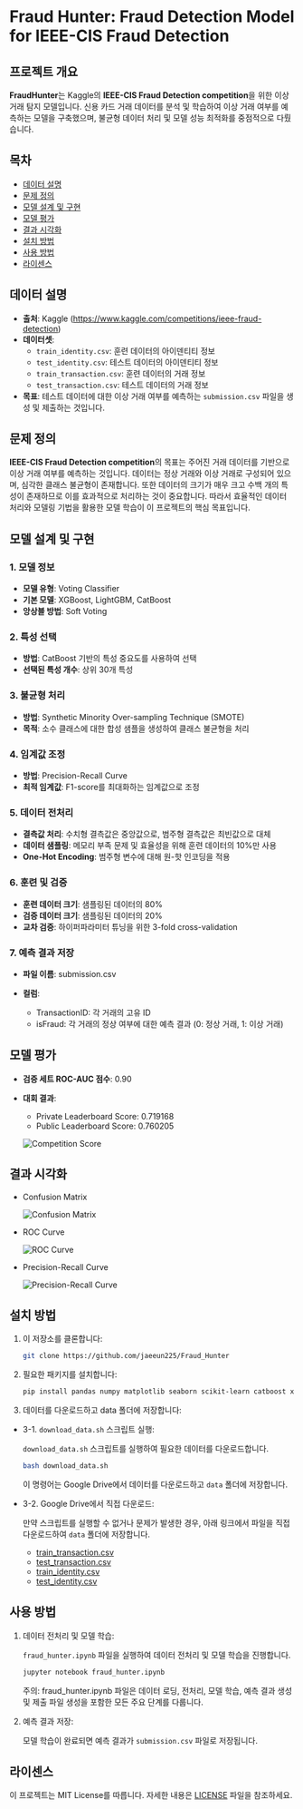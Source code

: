 # Fraud Hunter: Fraud Detection Model for IEEE-CIS Fraud Detection

## 프로젝트 개요

**FraudHunter**는 Kaggle의 **IEEE-CIS Fraud Detection competition**을 위한 이상 거래 탐지 모델입니다. 신용 카드 거래 데이터를 분석 및 학습하여 이상 거래 여부를 예측하는 모델을 구축했으며, 불균형 데이터 처리 및 모델 성능 최적화를 중점적으로 다뤘습니다.

## 목차

- [데이터 설명](#데이터-설명)
- [문제 정의](#문제-정의)
- [모델 설계 및 구현](#모델-설계-및-구현)
- [모델 평가](#모델-평가)
- [결과 시각화](#결과-시각화)
- [설치 방법](#설치-방법)
- [사용 방법](#사용-방법)
- [라이센스](#라이센스)

## 데이터 설명

- **출처**: Kaggle (https://www.kaggle.com/competitions/ieee-fraud-detection)
- **데이터셋**:
  - `train_identity.csv`: 훈련 데이터의 아이덴티티 정보
  - `test_identity.csv`: 테스트 데이터의 아이덴티티 정보
  - `train_transaction.csv`: 훈련 데이터의 거래 정보
  - `test_transaction.csv`: 테스트 데이터의 거래 정보
- **목표**: 테스트 데이터에 대한 이상 거래 여부를 예측하는 `submission.csv` 파일을 생성 및 제출하는 것입니다.

## 문제 정의

**IEEE-CIS Fraud Detection competition**의 목표는 주어진 거래 데이터를 기반으로 이상 거래 여부를 예측하는 것입니다. 데이터는 정상 거래와 이상 거래로 구성되어 있으며, 심각한 클래스 불균형이 존재합니다. 또한 데이터의 크기가 매우 크고 수백 개의 특성이 존재하므로 이를 효과적으로 처리하는 것이 중요합니다. 따라서 효율적인 데이터 처리와 모델링 기법을 활용한 모델 학습이 이 프로젝트의 핵심 목표입니다.

## 모델 설계 및 구현

### 1. 모델 정보

- **모델 유형**: Voting Classifier
- **기본 모델**: XGBoost, LightGBM, CatBoost
- **앙상블 방법**: Soft Voting

### 2. 특성 선택

- **방법**: CatBoost 기반의 특성 중요도를 사용하여 선택
- **선택된 특성 개수**: 상위 30개 특성

### 3. 불균형 처리

- **방법**: Synthetic Minority Over-sampling Technique (SMOTE)
- **목적**: 소수 클래스에 대한 합성 샘플을 생성하여 클래스 불균형을 처리

### 4. 임계값 조정

- **방법**: Precision-Recall Curve
- **최적 임계값**: F1-score를 최대화하는 임계값으로 조정

### 5. 데이터 전처리

- **결측값 처리**: 수치형 결측값은 중앙값으로, 범주형 결측값은 최빈값으로 대체
- **데이터 샘플링**: 메모리 부족 문제 및 효율성을 위해 훈련 데이터의 10%만 사용
- **One-Hot Encoding**: 범주형 변수에 대해 원-핫 인코딩을 적용

### 6. 훈련 및 검증

- **훈련 데이터 크기**: 샘플링된 데이터의 80%
- **검증 데이터 크기**: 샘플링된 데이터의 20%
- **교차 검증**: 하이퍼파라미터 튜닝을 위한 3-fold cross-validation

### 7. 예측 결과 저장

- **파일 이름**: submission.csv
- **컬럼**:

  - TransactionID: 각 거래의 고유 ID
  - isFraud: 각 거래의 정상 여부에 대한 예측 결과 (0: 정상 거래, 1: 이상 거래)

## 모델 평가

- **검증 세트 ROC-AUC 점수**: 0.90
- **대회 결과**:

  - Private Leaderboard Score: 0.719168
  - Public Leaderboard Score: 0.760205

  ![Competition Score](images/competition_score.JPG)

## 결과 시각화

- Confusion Matrix

  ![Confusion Matrix](images/confusion_matrix.PNG)

- ROC Curve

  ![ROC Curve](images/roc_curve.PNG)

- Precision-Recall Curve

  ![Precision-Recall Curve](images/precision_recall_curve.PNG)

## 설치 방법

1. 이 저장소를 클론합니다:

   ```sh
   git clone https://github.com/jaeeun225/Fraud_Hunter
   ```

2. 필요한 패키지를 설치합니다:

   ```sh
   pip install pandas numpy matplotlib seaborn scikit-learn catboost xgboost lightgbm imblearn
   ```

3. 데이터를 다운로드하고 data 폴더에 저장합니다:

- 3-1. `download_data.sh` 스크립트 실행:

  `download_data.sh` 스크립트를 실행하여 필요한 데이터를 다운로드합니다.

  ```sh
  bash download_data.sh
  ```

  이 명령어는 Google Drive에서 데이터를 다운로드하고 `data` 폴더에 저장합니다.

- 3-2. Google Drive에서 직접 다운로드:

  만약 스크립트를 실행할 수 없거나 문제가 발생한 경우, 아래 링크에서 파일을 직접 다운로드하여 `data` 폴더에 저장합니다.

  - [train_transaction.csv](https://drive.google.com/file/d/1tD3IZWXZxOGrvTmWRYPbIncRW9dSZ49C/view?usp=sharing)
  - [test_transaction.csv](https://drive.google.com/file/d/1MpMFeGNvODOEx34aMWecaxzhZd8JEp8j/view?usp=sharing)
  - [train_identity.csv](https://drive.google.com/file/d/1M4_kvduTfuhRUxVpDJJnxcRYPrjFVvmO/view?usp=sharing)
  - [test_identity.csv](https://drive.google.com/file/d/1JtfpNoB0u8N80UIcnGPBVyIMdaks_j3D/view?usp=sharing)

## 사용 방법

1. 데이터 전처리 및 모델 학습:

   `fraud_hunter.ipynb` 파일을 실행하여 데이터 전처리 및 모델 학습을 진행합니다.

   ```sh
   jupyter notebook fraud_hunter.ipynb
   ```

   주의: fraud_hunter.ipynb 파일은 데이터 로딩, 전처리, 모델 학습, 예측 결과 생성 및 제출 파일 생성을 포함한 모든 주요 단계를 다룹니다.

2. 예측 결과 저장:

   모델 학습이 완료되면 예측 결과가 `submission.csv` 파일로 저장됩니다.

## 라이센스

이 프로젝트는 MIT License를 따릅니다. 자세한 내용은 [LICENSE](LICENSE) 파일을 참조하세요.

